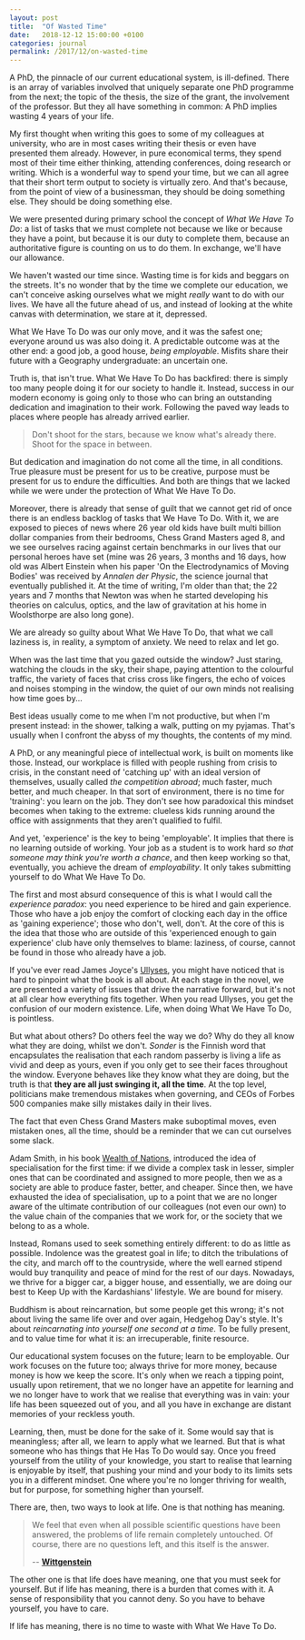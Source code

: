 ```yaml
---
layout: post
title:  "Of Wasted Time"
date:   2018-12-12 15:00:00 +0100
categories: journal
permalink: /2017/12/on-wasted-time
---
```

A PhD, the pinnacle of our current educational system, is ill-defined. There is an array of variables involved that uniquely separate one PhD programme from the next; the topic of the thesis, the size of the grant, the involvement of the professor. But they all have something in common: A PhD implies wasting 4 years of your life.

My first thought when writing this goes to some of my colleagues at university, who are in most cases writing their thesis or even have presented them already. However, in pure economical terms, they spend most of their time either thinking, attending conferences, doing research or writing. Which is a wonderful way to spend your time, but we can all agree that their short term output to society is virtually zero. And that's because, from the point of view of a businessman, they should be doing something else. They should be doing something else.

We were presented during primary school the concept of *What We Have To Do*: a list of tasks that we must complete not because we like or because they have a point, but because it is our duty to complete them, because an authoritative figure is counting on us to do them. In exchange, we'll have our allowance.

We haven't wasted our time since. Wasting time is for kids and beggars on the streets. It's no wonder that by the time we complete our education, we can't conceive asking ourselves what we might *really* want to do with our lives. We have all the future ahead of us, and instead of looking at the white canvas with determination, we stare at it, depressed.

What We Have To Do was our only move, and it was the safest one; everyone around us was also doing it. A predictable outcome was at the other end: a good job, a good house, *being employable*. Misfits share their future with a Geography undergraduate: an uncertain one.

Truth is, that isn't true. What We Have To Do has backfired: there is simply too many people doing it for our society to handle it. Instead, success in our modern economy is going only to those who can bring an outstanding dedication and imagination to their work. Following the paved way leads to places where people has already arrived earlier.

> Don't shoot for the stars, because we know what's already there. Shoot for the space in between.

But dedication and imagination do not come all the time, in all conditions. True pleasure must be present for us to be creative, purpose must be present for us to endure the difficulties. And both are things that we lacked while we were under the protection of What We Have To Do.

Moreover, there is already that sense of guilt that we cannot get rid of once there is an endless backlog of tasks that We Have To Do. With it, we are exposed to pieces of news where 26 year old kids have built multi billion dollar companies from their bedrooms, Chess Grand Masters aged 8, and we see ourselves racing against certain benchmarks in our lives that our personal heroes have set (mine was 26 years, 3 months and 16 days, how old was Albert Einstein when his paper 'On the Electrodynamics of Moving Bodies' was received by *Annalen der Physic*, the science journal that eventually published it. At the time of writing, I'm older than that; the 22 years and 7 months that Newton was when he started developing his theories on calculus, optics, and the law of gravitation at his home in Woolsthorpe are also long gone).

We are already so guilty about What We Have To Do, that what we call laziness is, in reality, a symptom of anxiety. We need to relax and let go.

When was the last time that you gazed outside the window? Just staring, watching the clouds in the sky, their shape, paying attention to the colourful traffic, the variety of faces that criss cross like fingers, the echo of voices and noises stomping in the window, the quiet of our own minds not realising how time goes by...

Best ideas usually come to me when I'm not productive, but when I'm present instead: in the shower, talking a walk, putting on my pyjamas. That's usually when I confront the abyss of my thoughts, the contents of my mind.

A PhD, or any meaningful piece of intellectual work, is built on moments like those. Instead, our workplace is filled with people rushing from crisis to crisis, in the constant need of 'catching up' with an ideal version of themselves, usually called *the competition abroad*; much faster, much better, and much cheaper. In that sort of environment, there is no time for 'training': you learn on the job. They don't see how paradoxical this mindset becomes when taking to the extreme: clueless kids running around the office with assignments that they aren't qualified to fulfil.

And yet, 'experience' is the key to being 'employable'. It implies that there is no learning outside of working. Your job as a student is to work hard *so that someone may think you're worth a chance*, and then keep working so that, eventually, you achieve the dream of *employability*. It only takes submitting yourself to do What We Have To Do.

The first and most absurd consequence of this is what I would call the *experience paradox*: you need experience to be hired and gain experience. Those who have a job enjoy the comfort of clocking each day in the office as 'gaining experience'; those who don't, well, don't. At the core of this is the idea that those who are outside of this 'experienced enough to gain experience' club have only themselves to blame: laziness, of course, cannot be found in those who already have a job.

If you've ever read James Joyce's [Ullyses](https://www.amazon.com/Ulysses-James-Joyce/dp/1494405490), you might have noticed that is hard to pinpoint what the book is all about. At each stage in the novel, we are presented a variety of issues that drive the narrative forward, but it's not at all clear how everything fits together. When you read Ullyses, you get the confusion of our modern existence. Life, when doing What We Have To Do, is pointless.

But what about others? Do others feel the way we do? Why do they all know what they are doing, whilst we don't. *Sonder* is the Finnish word that encapsulates the realisation that each random passerby is living a life as vivid and deep as yours, even if you only get to see their faces throughout the window. Everyone behaves like they know what they are doing, but the truth is that __they are all just swinging it, all the time__. At the top level, politicians make tremendous mistakes when governing, and CEOs of Forbes 500 companies make silly mistakes daily in their lives.

The fact that even Chess Grand Masters make suboptimal moves, even mistaken ones, all the time, should be a reminder that we can cut ourselves some slack.

Adam Smith, in his book [Wealth of Nations](https://www.amazon.com/Wealth-Nations-Adam-Smith/dp/1613829310), introduced the idea of specialisation for the first time: if we divide a complex task in lesser, simpler ones that can be coordinated and assigned to more people, then we as a society are able to produce faster, better, and cheaper. Since then, we have exhausted the idea of specialisation, up to a point that we are no longer aware of the ultimate contribution of our colleagues (not even our own) to the value chain of the companies that we work for, or the society that we belong to as a whole.

Instead, Romans used to seek something entirely different: to do as little as possible. Indolence was the greatest goal in life; to ditch the tribulations of the city, and march off to the countryside, where the well earned stipend would buy tranquility and peace of mind for the rest of our days. Nowadays, we thrive for a bigger car, a bigger house, and essentially, we are doing our best to Keep Up with the Kardashians' lifestyle. We are bound for misery.

Buddhism is about reincarnation, but some people get this wrong; it's not about living the same life over and over again, Hedgehog Day's style. It's about *reincarnating into yourself one second at a time*. To be fully present, and to value time for what it is: an irrecuperable, finite resource.

Our educational system focuses on the future; learn to be employable. Our work focuses on the future too; always thrive for more money, because money is how we keep the score. It's only when we reach a tipping point, usually upon retirement, that we no longer have an appetite for learning and we no longer have to work that we realise that everything was in vain: your life has been squeezed out of you, and all you have in exchange are distant memories of your reckless youth.

Learning, then, must be done for the sake of it. Some would say that is meaningless; after all, we learn to apply what we learned. But that is what someone who has things that He Has To Do would say. Once you freed yourself from the utility of your knowledge, you start to realise that learning is enjoyable by itself, that pushing your mind and your body to its limits sets you in a different mindset. One where you're no longer thriving for wealth, but for purpose, for something higher than yourself.

There are, then, two ways to look at life. One is that nothing has meaning.

> We feel that even when all possible scientific questions have been answered, the problems of life remain completely untouched. Of course, there are no questions left, and this itself is the answer.
>
> -- __[Wittgenstein](/tractatus-logico-philosophicus)__

The other one is that life does have meaning, one that you must seek for yourself. But if life has meaning, there is a burden that comes with it. A sense of responsibility that you cannot deny. So you have to behave yourself, you have to care.

If life has meaning, there is no time to waste with What We Have To Do.
